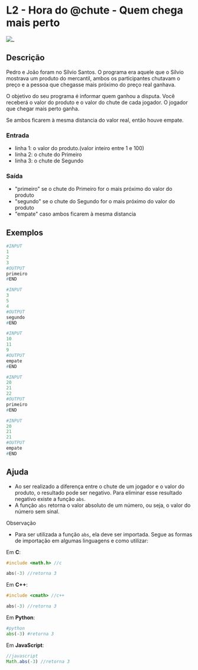 # L2 - Hora do @chute - Quem chega mais perto

![_](https://raw.githubusercontent.com/qxcodefup/arcade/master/base/chute/cover.jpg)

## Descrição

Pedro e João foram no Sílvio Santos. O programa era aquele que o Sílvio mostrava um produto do mercantil, ambos os participantes chutavam o preço e a pessoa que chegasse mais próximo do preço real ganhava.

O objetivo do seu programa é informar quem ganhou a disputa. Você receberá o valor do produto e o valor do chute de cada jogador. O jogador que chegar mais perto ganha.

Se ambos ficarem à mesma distancia do valor real, então houve empate.

### Entrada

* linha 1: o valor do produto.(valor inteiro entre 1 e 100)
* linha 2: o chute do Primeiro
* linha 3: o chute de Segundo

### Saída

* "primeiro" se o chute do Primeiro for o mais próximo do valor do produto
* "segundo" se o chute do Segundo for o mais próximo do valor do produto
* "empate" caso ambos ficarem à mesma distancia

## Exemplos

``` py
#INPUT
1
2
3
#OUTPUT
primeiro
#END
```

```py
#INPUT
3
5
4
#OUTPUT
segundo
#END
```

```py
#INPUT
10
11
9
#OUTPUT
empate
#END
```

```py
#INPUT
20
21
22
#OUTPUT
primeiro
#END
```

```py
#INPUT
20
21
21
#OUTPUT
empate
#END
```

## Ajuda

* Ao ser realizado a diferença entre o chute de um jogador e o valor do produto, o resultado pode ser negativo. Para eliminar esse resultado negativo existe a função `abs`.
* A função `abs` retorna o valor absoluto de um número, ou seja, o valor do número sem sinal.

Observação

* Para ser utilizada a função `abs`, ela deve ser importada. Segue as formas de importação em algumas linguagens e como utilizar:

Em **C**:

```c
#include <math.h> //c

abs(-3) //retorna 3
```

Em **C++**:

```c++
#include <cmath> //c++

abs(-3) //retorna 3
```

Em **Python**:

```py
#python
abs(-3) #retorna 3
```

Em **JavaScript**:

```javascript
//javascript 
Math.abs(-3) //retorna 3
```
